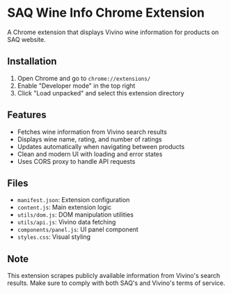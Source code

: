 # SAQ Wine Info Chrome Extension

A Chrome extension that displays Vivino wine information for products on SAQ website.

## Installation

1. Open Chrome and go to `chrome://extensions/`
2. Enable "Developer mode" in the top right
3. Click "Load unpacked" and select this extension directory

## Features

- Fetches wine information from Vivino search results
- Displays wine name, rating, and number of ratings
- Updates automatically when navigating between products
- Clean and modern UI with loading and error states
- Uses CORS proxy to handle API requests

## Files

- `manifest.json`: Extension configuration
- `content.js`: Main extension logic
- `utils/dom.js`: DOM manipulation utilities
- `utils/api.js`: Vivino data fetching
- `components/panel.js`: UI panel component
- `styles.css`: Visual styling

## Note

This extension scrapes publicly available information from Vivino's search results. Make sure to comply with both SAQ's and Vivino's terms of service.